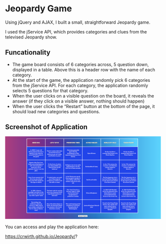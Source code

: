 # Jeopardy Game

Using jQuery and AJAX, I built a small, straightforward Jeopardy game.

I used the jService API, which provides categories and clues from the televised Jeopardy show.

## Funcationality

- The game board consists of 6 categories across, 5 question down, displayed in a table. Above this is a header row with the name of each category.
- At the start of the game, the application randomly pick 6 categories from the jService API. For each category, the application randomly selects 5 questions for that category.
- When the user clicks on a visible question on the board, it reveals the answer (if they click on a visible answer, nothing should happen)
- When the user clicks the “Restart” button at the bottom of the page, it should load new categories and questions.

## Screenshot of Application

![Application Image](https://github.com/crwirth/Jeopardy/blob/master/Screen%20Shot%202020-02-10%20at%2012.41.33%20PM.png)

You can access and play the application here: 

https://crwirth.github.io/Jeopardy/?
